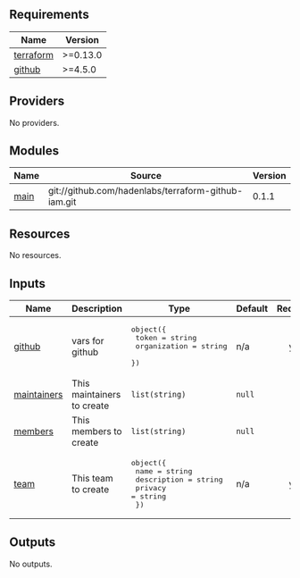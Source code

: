 <!-- BEGIN_TF_DOCS -->
## Requirements

| Name | Version |
|------|---------|
| <a name="requirement_terraform"></a> [terraform](#requirement\_terraform) | >=0.13.0 |
| <a name="requirement_github"></a> [github](#requirement\_github) | >=4.5.0 |

## Providers

No providers.

## Modules

| Name | Source | Version |
|------|--------|---------|
| <a name="module_main"></a> [main](#module\_main) | git://github.com/hadenlabs/terraform-github-iam.git | 0.1.1 |

## Resources

No resources.

## Inputs

| Name | Description | Type | Default | Required |
|------|-------------|------|---------|:--------:|
| <a name="input_github"></a> [github](#input\_github) | vars for github | <pre>object({<br>    token        = string<br>    organization = string<br>  })</pre> | n/a | yes |
| <a name="input_maintainers"></a> [maintainers](#input\_maintainers) | This maintainers to create | `list(string)` | `null` | no |
| <a name="input_members"></a> [members](#input\_members) | This members to create | `list(string)` | `null` | no |
| <a name="input_team"></a> [team](#input\_team) | This team to create | <pre>object({<br>    name        = string<br>    description = string<br>    privacy     = string<br>  })</pre> | n/a | yes |

## Outputs

No outputs.
<!-- END_TF_DOCS -->